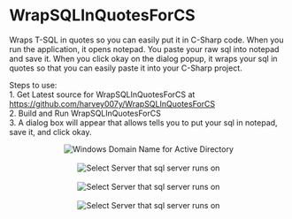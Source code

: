 # WrapSQLInQuotesForCS
Wraps T-SQL in quotes so you can easily put it in C-Sharp code. When you run the application, it opens notepad.
You paste your raw sql into notepad and save it. When you click okay on the dialog popup, it wraps your sql in
quotes so that you can easily paste it into your C-Sharp project.


  Steps to use:<br/>
      1. Get Latest source for WrapSQLInQuotesForCS at https://github.com/harvey007y/WrapSQLInQuotesForCS           
      2. Build and Run WrapSQLInQuotesForCS<br/>
      3. A dialog box will appear that allows tells you to put your sql in notepad, save it, and click okay.<br/>
            <center><img src="http://www.idealautomate.com/images/DomainName.PNG" border="0" alt="Windows Domain Name for Active Directory" /></center><br/>
            <center><img src="http://www.idealautomate.com/images/WrapSqlInQuotesForCSDialog.PNG" border="0" alt="Select Server that sql server runs on" /></center><br/>
                        <center><img src="http://www.idealautomate.com/images/WrapSqlInQuotesForCSIn.PNG" border="0" alt="Select Server that sql server runs on" /></center><br/>
                        <center><img src="http://www.idealautomate.com/images/WrapSqlInQuotesForCSOut.PNG" border="0" alt="Select Server that sql server runs on" /></center><br/>
    
